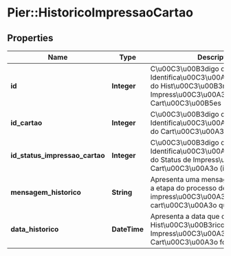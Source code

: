 # Pier::HistoricoImpressaoCartao

## Properties
Name | Type | Description | Notes
------------ | ------------- | ------------- | -------------
**id** | **Integer** | C\u00C3\u00B3digo de Identifica\u00C3\u00A7\u00C3\u00A3o do Hist\u00C3\u00B3rico de Impress\u00C3\u00A3o Avulsa de Cart\u00C3\u00B5es (id). | 
**id_cartao** | **Integer** | C\u00C3\u00B3digo de Identifica\u00C3\u00A7\u00C3\u00A3o do Cart\u00C3\u00A3o (id). | 
**id_status_impressao_cartao** | **Integer** | C\u00C3\u00B3digo de Identifica\u00C3\u00A7\u00C3\u00A3o do Status de Impress\u00C3\u00A3o do Cart\u00C3\u00A3o (id). | 
**mensagem_historico** | **String** | Apresenta uma mensagem que descreve a etapa do processo de impress\u00C3\u00A3o do cart\u00C3\u00A3o que fora realizado. | [optional] 
**data_historico** | **DateTime** | Apresenta a data que o registro de Hist\u00C3\u00B3rico de Impress\u00C3\u00A3o de um Cart\u00C3\u00A3o fora inserido. | [optional] 



